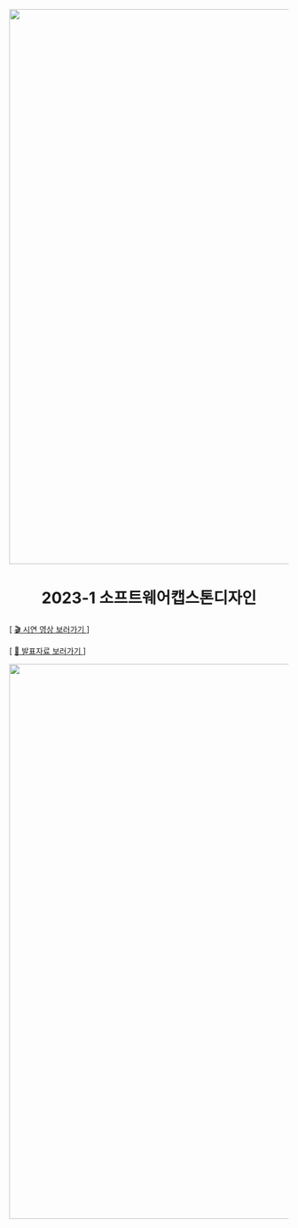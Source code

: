 <img src="https://github.com/yinneu/signature/assets/99879845/9c4665bc-8f90-4e7b-80ba-d89501cdd4a4" width="1000">

# <p align="center">2023-1 소프트웨어캡스톤디자인</p>

<!-- [ <a href="http://3.35.103.217:8080/"> 💻 시그니처 사이트 보러가기</a> ] -->

[ <a href="https://www.youtube.com/watch?v=O4IL-yggLj8">  🎬  시연 영상 보러가기 </a> ]
  
[ <a href="https://www.miricanvas.com/v/123i0l4"> 📑 발표자료 보러가기 </a> ]
  

  
<img src="https://github.com/yinneu/signature/assets/99879845/7b2440a7-59da-4bf6-9113-c4f72af793ea" width="1000">

